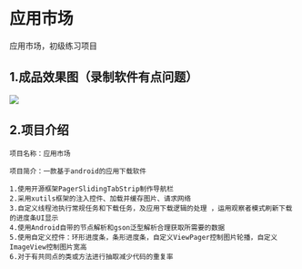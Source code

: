# 应用市场
应用市场，初级练习项目

## 1.成品效果图（录制软件有点问题）
![](gif/googleplay.gif)


## 2.项目介绍

	项目名称：应用市场

	项目简介：一款基于android的应用下载软件

	1.使用开源框架PagerSlidingTabStrip制作导航栏
	2.采用xutils框架的注入控件、加载并缓存图片、请求网络
	3.自定义线程池执行常规任务和下载任务，及应用下载逻辑的处理 ，运用观察者模式刷新下载的进度条UI显示
	4.使用Android自带的节点解析和gson泛型解析合理获取所需要的数据
	5.使用自定义控件：环形进度条，条形进度条，自定义ViewPager控制图片轮播，自定义ImageView控制图片宽高
	6.对于有共同点的类或方法进行抽取减少代码的重复率


